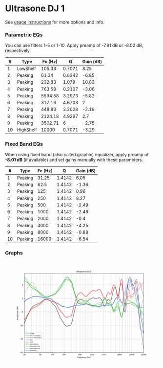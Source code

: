 # Ultrasone DJ 1
See [usage instructions](https://github.com/jaakkopasanen/AutoEq#usage) for more options and info.

### Parametric EQs
You can use filters 1-5 or 1-10. Apply preamp of -7.91 dB or -8.02 dB, respectively.

|   # | Type      |   Fc (Hz) |      Q |   Gain (dB) |
|-----|-----------|-----------|--------|-------------|
|   1 | LowShelf  |    105.33 | 0.7071 |        8.25 |
|   2 | Peaking   |     61.34 | 0.6342 |       -6.85 |
|   3 | Peaking   |    232.83 | 1.079  |       10.83 |
|   4 | Peaking   |    763.58 | 0.2107 |       -3.06 |
|   5 | Peaking   |   5594.58 | 3.2973 |       -5.82 |
|   6 | Peaking   |    317.16 | 4.6703 |        2    |
|   7 | Peaking   |    448.83 | 3.2028 |       -2.18 |
|   8 | Peaking   |   2124.18 | 4.9297 |        2.7  |
|   9 | Peaking   |   3592.71 | 6      |       -2.75 |
|  10 | HighShelf |  10000    | 0.7071 |       -3.29 |

### Fixed Band EQs
When using fixed band (also called graphic) equalizer, apply preamp of **-8.01 dB** (if available) and set gains manually with these parameters.

|   # | Type    |   Fc (Hz) |      Q |   Gain (dB) |
|-----|---------|-----------|--------|-------------|
|   1 | Peaking |     31.25 | 1.4142 |        6.05 |
|   2 | Peaking |     62.5  | 1.4142 |       -1.36 |
|   3 | Peaking |    125    | 1.4142 |        0.96 |
|   4 | Peaking |    250    | 1.4142 |        8.27 |
|   5 | Peaking |    500    | 1.4142 |       -2.49 |
|   6 | Peaking |   1000    | 1.4142 |       -2.48 |
|   7 | Peaking |   2000    | 1.4142 |       -0.4  |
|   8 | Peaking |   4000    | 1.4142 |       -4.25 |
|   9 | Peaking |   8000    | 1.4142 |       -0.88 |
|  10 | Peaking |  16000    | 1.4142 |       -6.54 |

### Graphs
![](./Ultrasone%20DJ%201.png)
